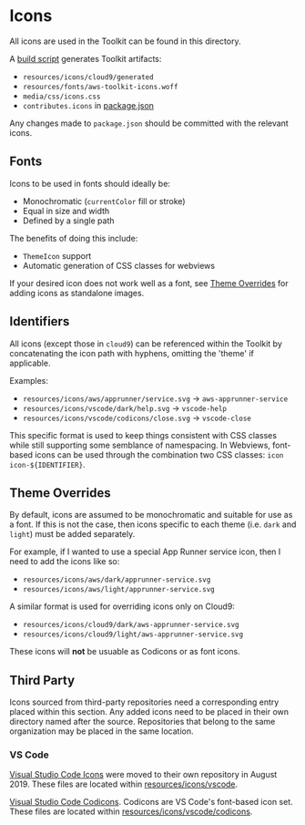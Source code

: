 # Icons

All icons are used in the Toolkit can be found in this directory.

A [build script](../../scripts/build/generateIcons.ts) generates Toolkit artifacts:

-   `resources/icons/cloud9/generated`
-   `resources/fonts/aws-toolkit-icons.woff`
-   `media/css/icons.css`
-   `contributes.icons` in [package.json](../../package.json)

Any changes made to `package.json` should be committed with the relevant icons.

## Fonts

Icons to be used in fonts should ideally be:

-   Monochromatic (`currentColor` fill or stroke)
-   Equal in size and width
-   Defined by a single path

The benefits of doing this include:

-   `ThemeIcon` support
-   Automatic generation of CSS classes for webviews

If your desired icon does not work well as a font, see [Theme Overrides](#theme-overrides) for adding icons as standalone images.

## Identifiers

All icons (except those in `cloud9`) can be referenced within the Toolkit by concatenating the icon path with hyphens, omitting the 'theme' if applicable.

Examples:

-   `resources/icons/aws/apprunner/service.svg` -> `aws-apprunner-service`
-   `resources/icons/vscode/dark/help.svg` -> `vscode-help`
-   `resources/icons/vscode/codicons/close.svg` -> `vscode-close`

This specific format is used to keep things consistent with CSS classes while still supporting some semblance of namespacing. In Webviews, font-based icons can be used through the combination two CSS classes: `icon icon-${IDENTIFIER}`.

## Theme Overrides

By default, icons are assumed to be monochromatic and suitable for use as a font. If this is not the case, then icons specific to each theme (i.e. `dark` and `light`) must be added separately.

For example, if I wanted to use a special App Runner service icon, then I need to add the icons like so:

-   `resources/icons/aws/dark/apprunner-service.svg`
-   `resources/icons/aws/light/apprunner-service.svg`

A similar format is used for overriding icons only on Cloud9:

-   `resources/icons/cloud9/dark/aws-apprunner-service.svg`
-   `resources/icons/cloud9/light/aws-apprunner-service.svg`

These icons will **not** be usuable as Codicons or as font icons.

## Third Party

Icons sourced from third-party repositories need a corresponding entry placed within this section. Any added icons need to be placed in their own directory named after the source. Repositories that belong to the same organization may be placed in the same location.

### VS Code

[Visual Studio Code Icons](https://github.com/microsoft/vscode-icons) were moved to their own repository in August 2019. These files are located within [resources/icons/vscode](resources/icons/vscode).

[Visual Studio Code Codicons](https://github.com/microsoft/vscode-codicons). Codicons are VS Code's font-based icon set. These files are located within [resources/icons/vscode/codicons](resources/icons/vscode/codicons).
